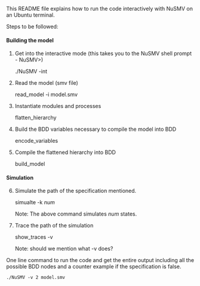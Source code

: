 This README file explains how to run the code interactively with NuSMV on an Ubuntu terminal.

Steps to be followed:

####	Building the model

1. Get into the interactive mode (this takes you to the NuSMV shell prompt - NuSMV>)

	./NuSMV -int

2. Read the model (smv file)

	read_model -i model.smv

3. Instantiate modules and processes

	flatten_hierarchy

4. Build the BDD variables necessary to compile the model into BDD

	encode_variables

5. Compile the flattened hierarchy into BDD

	build_model

####	Simulation

6. Simulate the path of the specification mentioned.

	simualte -k *num*

    Note: The above command simulates *num* states.

7. Trace the path of the simulation

	show_traces -v

    Note: should we mention what -v does?


One line command to run the code and get the entire output including all the possible BDD nodes and a counter example if the specification is false.

	./NuSMV -v 2 model.smv

